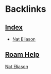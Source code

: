 
# Backlinks
## [Index](<Index.md>)
- [Nat Eliason](<Nat Eliason.md>)

## [Roam Help](<Roam Help.md>)
[Nat Eliason](<Nat Eliason.md>)

